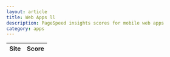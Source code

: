 ```yaml
---
layout: article
title: Web Apps ll
description: PageSpeed insights scores for mobile web apps
category: apps
---
```

|Site|Score|
|----|-----|
